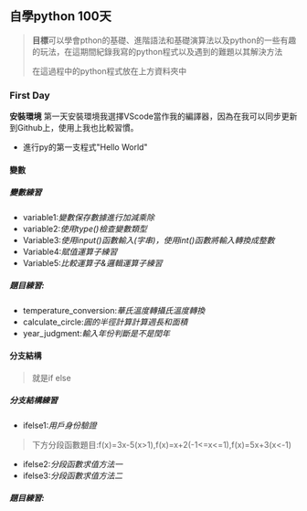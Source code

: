 ## 自學python 100天
> **目標**可以學會pthon的基礎、進階語法和基礎演算法以及python的一些有趣的玩法，在這期間紀錄我寫的python程式以及遇到的難題以其解決方法
>
>在這過程中的python程式放在上方資料夾中

### First Day
**安裝環境**
第一天安裝環境我選擇VScode當作我的編譯器，因為在我可以同步更新到Github上，使用上我也比較習慣。
- 進行py的第一支程式"Hello World"
#### 變數
##### 變數練習
- variable1:*變數保存數據進行加減乘除*
- variable2:*使用type()檢查變數類型*
- Variable3:*使用input()函數輸入(字串)，使用int()函數將輸入轉換成整數*
- Variable4:*賦值運算子練習*
- Variable5:*比較運算子&邏輯運算子練習*
##### 題目練習:
- temperature_conversion:*華氏溫度轉攝氏溫度轉換*
- calculate_circle:*圓的半徑計算計算週長和面積*
- year_judgment:*輸入年份判斷是不是閏年*
#### 分支結構
>就是if else
##### 分支結構練習
- ifelse1:*用戶身份驗證*
>下方分段函數題目:f(x)=3x-5(x>1),f(x)=x+2(-1<=x<=1),f(x)=5x+3(x<-1) 
- ifelse2:*分段函數求值方法一*
- ifelse3:*分段函數求值方法二*
##### 題目練習: